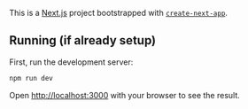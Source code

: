 This is a [Next.js](https://nextjs.org) project bootstrapped with [`create-next-app`](https://nextjs.org/docs/app/api-reference/cli/create-next-app).

## Running (if already setup)

First, run the development server:

```bash
npm run dev
```

Open [http://localhost:3000](http://localhost:3000) with your browser to see the result.



